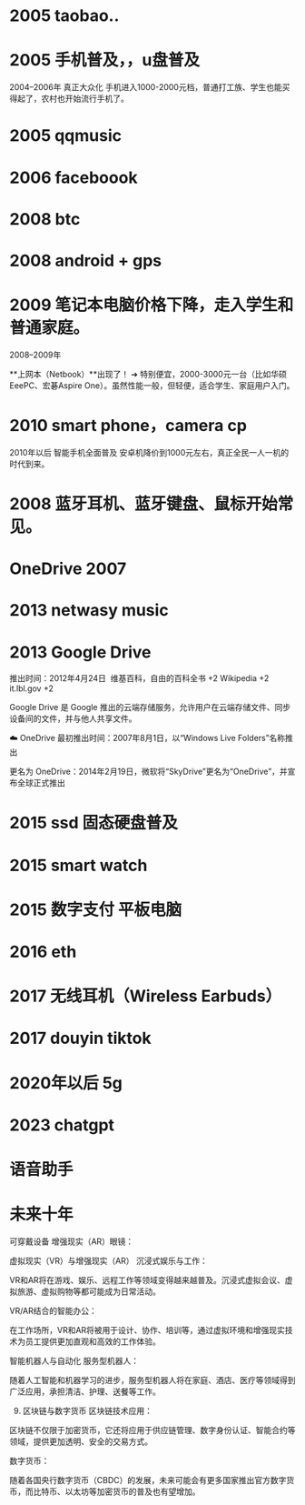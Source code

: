 
# 2005 taobao.. 
# 2005 手机普及，，u盘普及
2004–2006年	真正大众化	手机进入1000-2000元档，普通打工族、学生也能买得起了，农村也开始流行手机了。
# 2005 qqmusic
# 2006 faceboook
# 2008 btc 
# 2008 android  + gps
# 2009 笔记本电脑价格下降，走入学生和普通家庭。

2008–2009年

**上网本（Netbook）**出现了！
➔ 特别便宜，2000-3000元一台（比如华硕EeePC、宏碁Aspire One）。虽然性能一般，但轻便，适合学生、家庭用户入门。




# 2010  smart phone，camera cp

2010年以后	智能手机全面普及	安卓机降价到1000元左右，真正全民一人一机的时代到来。


# 2008 蓝牙耳机、蓝牙键盘、鼠标开始常见。
# OneDrive 2007
# 2013 netwasy  music 
#  2013 Google Drive
推出时间：​2012年4月24日 ​
维基百科，自由的百科全书
+2
Wikipedia
+2
it.lbl.gov
+2

Google Drive 是 Google 推出的云端存储服务，允许用户在云端存储文件、同步设备间的文件，并与他人共享文件。​

☁️ OneDrive
最初推出时间：​2007年8月1日，以“Windows Live Folders”名称推出

更名为 OneDrive：​2014年2月19日，微软将“SkyDrive”更名为“OneDrive”，并宣布全球正式推出 
# 2015 ssd 固态硬盘普及
# 2015 smart watch
# 2015  数字支付  平板电脑
# 2016 eth
# 2017  无线耳机（Wireless Earbuds）
# 2017 douyin tiktok
# 2020年以后 5g
# 2023 chatgpt 
# 语音助手
# 未来十年

可穿戴设备
增强现实（AR）眼镜：


虚拟现实（VR）与增强现实（AR）
沉浸式娱乐与工作：

VR和AR将在游戏、娱乐、远程工作等领域变得越来越普及。沉浸式虚拟会议、虚拟旅游、虚拟购物等都可能成为日常活动。

VR/AR结合的智能办公：

在工作场所，VR和AR将被用于设计、协作、培训等，通过虚拟环境和增强现实技术为员工提供更加直观和高效的工作体验。


智能机器人与自动化
服务型机器人：

随着人工智能和机器学习的进步，服务型机器人将在家庭、酒店、医疗等领域得到广泛应用，承担清洁、护理、送餐等工作。


9. 区块链与数字货币
区块链技术应用：

区块链不仅限于加密货币，它还将应用于供应链管理、数字身份认证、智能合约等领域，提供更加透明、安全的交易方式。

数字货币：

随着各国央行数字货币（CBDC）的发展，未来可能会有更多国家推出官方数字货币，而比特币、以太坊等加密货币的普及也有望增加。